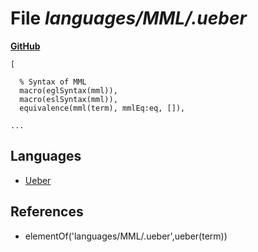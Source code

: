 # File _languages/MML/.ueber_
**[GitHub](https://github.com/softlang/yas/blob/master/languages/MML/.ueber)**
```
[

  % Syntax of MML
  macro(eglSyntax(mml)),
  macro(eslSyntax(mml)),
  equivalence(mml(term), mmlEq:eq, []),

...
```

## Languages
* [Ueber](../languages/Ueber.md)

## References
* elementOf('languages/MML/.ueber',ueber(term))
